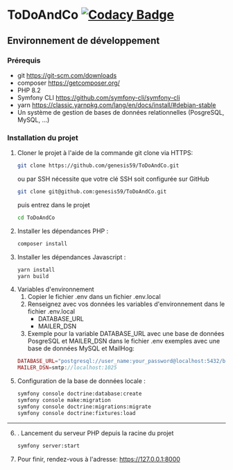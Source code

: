 # ToDoAndCo [![Codacy Badge](https://app.codacy.com/project/badge/Grade/478aec0b55184ab5a9ed477a942c7966)](https://app.codacy.com/gh/genesis59/ToDoAndCo/dashboard?utm_source=gh&utm_medium=referral&utm_content=&utm_campaign=Badge_grade)
## Environnement de développement
### Prérequis
* git https://git-scm.com/downloads
* composer https://getcomposer.org/
* PHP 8.2
* Symfony CLI https://github.com/symfony-cli/symfony-cli
* yarn https://classic.yarnpkg.com/lang/en/docs/install/#debian-stable
* Un système de gestion de bases de données relationnelles (PosgreSQL, MySQL, ...)
### Installation du projet
1. Cloner le projet à l'aide de la commande git clone via HTTPS:
   ```bash
   git clone https://github.com/genesis59/ToDoAndCo.git
   ```
   ou par SSH nécessite que votre clé SSH soit configurée sur GitHub
   ```bash
   git clone git@github.com:genesis59/ToDoAndCo.git
   ```
   puis entrez dans le projet
   ```bash
   cd ToDoAndCo
   ```
2. Installer les dépendances PHP :
    ```bash
    composer install
    ```
3. Installer les dépendances Javascript :
   ```bash
   yarn install
   yarn build
   ```
4. Variables d'environnement
    1. Copier le fichier .env dans un fichier .env.local
    2. Renseignez avec vos données les variables d'environnement dans le fichier .env.local
        - DATABASE_URL
        - MAILER_DSN
    3. Exemple pour la variable DATABASE_URL avec une base de données PosgreSQL et MAILER_DSN dans le fichier .env exemples avec une base de données MySQL et MailHog:
   ```php
   DATABASE_URL="postgresql://user_name:your_password@localhost:5432/bilemo?serverVersion=15&charset=utf8"
   MAILER_DSN=smtp://localhost:1025
   ```
5. Configuration de la base de données locale :
    ```bash
    symfony console doctrine:database:create
    symfony console make:migration
    symfony console doctrine:migrations:migrate
    symfony console doctrine:fixtures:load
   ```
***
6. . Lancement du serveur PHP depuis la racine du projet
   ```bash
   symfony server:start
   ```
7. Pour finir, rendez-vous à l'adresse: https://127.0.0.1:8000

